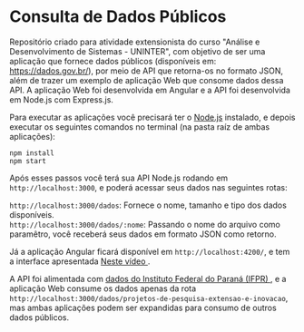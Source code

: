 # Consulta de Dados Públicos
Repositório criado para atividade extensionista do curso "Análise e Desenvolvimento de Sistemas - UNINTER", com objetivo de ser uma aplicação que fornece dados públicos (disponíveis em: https://dados.gov.br/), por meio de API que retorna-os no formato JSON, além de trazer um exemplo de aplicação Web que consome dados dessa API. A aplicação Web foi desenvolvida em Angular e a API foi desenvolvida em Node.js com Express.js.

Para executar as aplicações você precisará ter o <a href="https://nodejs.org/en/download/">Node.js</a> instalado, e depois executar os seguintes comandos no terminal (na pasta raíz de ambas aplicações): 

```
npm install
npm start
```

Após esses passos você terá sua API Node.js rodando em `http://localhost:3000`, e poderá acessar seus dados nas seguintes rotas:

`http://localhost:3000/dados`: Fornece o nome, tamanho e tipo dos dados disponíveis.<br />
`http://localhost:3000/dados/:nome`: Passando o nome do arquivo como paramêtro, você receberá seus dados em formato JSON como retorno.

Já a aplicação Angular ficará disponível em `http://localhost:4200/`, e tem a interface apresentada <a href="https://www.youtube.com/watch?v=6nAIlWxtmxA">Neste vídeo </a>.


A API foi alimentada com <a href="https://dados.gov.br/dataset?organization=instituto-federal-de-educacao-ciencia-e-tecnologia-do-parana-ifpr&q=IFPR"> dados do Instituto Federal do Paraná (IFPR) </a>, e a aplicação Web consume os dados apenas da rota `http://localhost:3000/dados/projetos-de-pesquisa-extensao-e-inovacao`, mas ambas aplicações podem ser expandidas para consumo de outros dados públicos.

